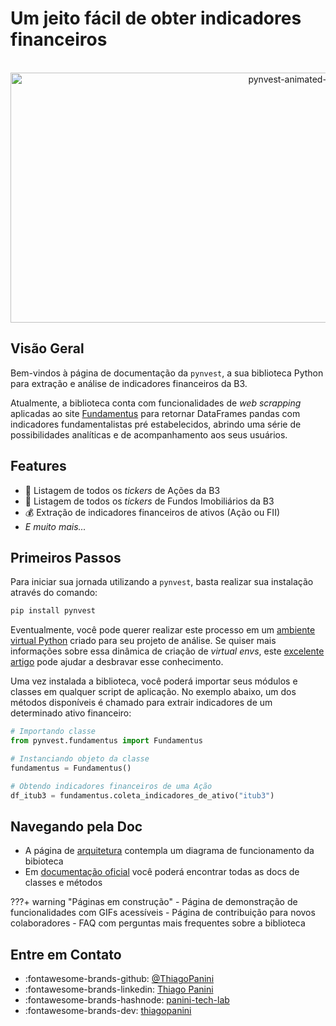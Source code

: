 # Um jeito fácil de obter indicadores financeiros

<div align="center">
    <br><img src="https://github.com/ThiagoPanini/pynvest/blob/docs/atualizacao-de-documentacao/docs/assets/gifs/logo-animated-intro-v2.gif?raw=true" alt="pynvest-animated-intro" width="900" height="400">
</div>

## Visão Geral

Bem-vindos à página de documentação da `pynvest`, a sua biblioteca Python para extração e análise de indicadores financeiros da B3.

Atualmente, a biblioteca conta com funcionalidades de *web scrapping* aplicadas ao site [Fundamentus](https://www.fundamentus.com.br/) para retornar DataFrames pandas com indicadores fundamentalistas pré estabelecidos, abrindo uma série de possibilidades analíticas e de acompanhamento aos seus usuários.

## Features

- 💸 Listagem de todos os *tickers* de Ações da B3
- 🧱 Listagem de todos os *tickers* de Fundos Imobiliários da B3
- 💰 Extração de indicadores financeiros de ativos (Ação ou FII)
- *E muito mais...*

## Primeiros Passos

Para iniciar sua jornada utilizando a `pynvest`, basta realizar sua instalação através do comando:

```python
pip install pynvest
```

Eventualmente, você pode querer realizar este processo em um [ambiente virtual Python](https://docs.python.org/3/library/venv.html) criado para seu projeto de análise. Se quiser mais informações sobre essa dinâmica de criação de *virtual envs*, este [excelente artigo](https://realpython.com/python-virtual-environments-a-primer/) pode ajudar a desbravar esse conhecimento.

Uma vez instalada a biblioteca, você poderá importar seus módulos e classes em qualquer script de aplicação. No exemplo abaixo, um dos métodos disponíveis é chamado para extrair indicadores de um determinado ativo financeiro:

```python
# Importando classe
from pynvest.fundamentus import Fundamentus

# Instanciando objeto da classe
fundamentus = Fundamentus()

# Obtendo indicadores financeiros de uma Ação
df_itub3 = fundamentus.coleta_indicadores_de_ativo("itub3")
```

## Navegando pela Doc

- A página de [arquitetura](./arquitetura.md) contempla um diagrama de funcionamento da bibioteca
- Em [documentação oficial](./mkdocstrings/scrappers/fundamentus.md) você poderá encontrar todas as docs de classes e métodos

???+ warning "Páginas em construção"
    - Página de demonstração de funcionalidades com GIFs acessíveis
    - Página de contribuição para novos colaboradores
    - FAQ com perguntas mais frequentes sobre a biblioteca

## Entre em Contato

- :fontawesome-brands-github: [@ThiagoPanini](https://github.com/ThiagoPanini)
- :fontawesome-brands-linkedin: [Thiago Panini](https://www.linkedin.com/in/thiago-panini/)
- :fontawesome-brands-hashnode: [panini-tech-lab](https://panini.hashnode.dev/)
- :fontawesome-brands-dev: [thiagopanini](https://dev.to/thiagopanini)
